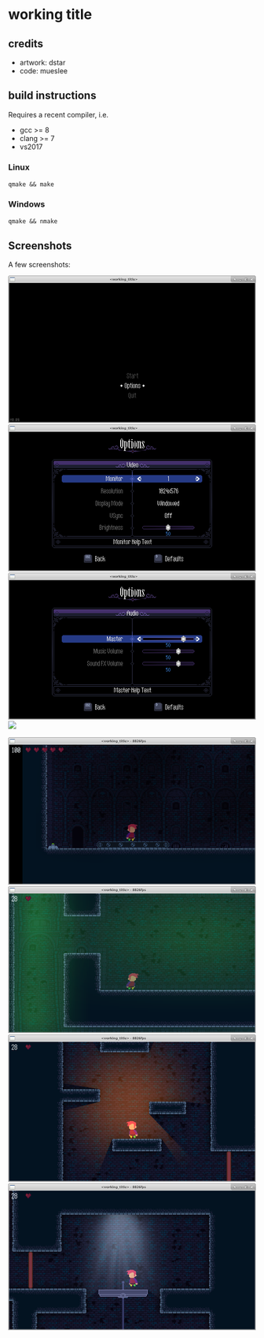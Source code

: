 # working title

## credits

- artwork: dstar
- code: mueslee


## build instructions

Requires a recent compiler, i.e.
- gcc >= 8
- clang >= 7 
- vs2017

### Linux
```
qmake && make 
```

### Windows
```
qmake && nmake 
```


## Screenshots

A few screenshots:

![](./doc/menu_1.png)
![](./doc/menu_2.png)
![](./doc/menu_3.png)
![](./doc/menu_4.png)

![](./doc/game_1.png)
![](./doc/game_2.png)
![](./doc/game_3.png)
![](./doc/game_4.png)
